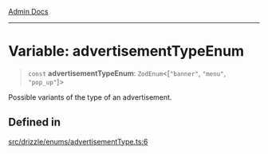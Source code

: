[Admin Docs](/)

***

# Variable: advertisementTypeEnum

> `const` **advertisementTypeEnum**: `ZodEnum`\<[`"banner"`, `"menu"`, `"pop_up"`]\>

Possible variants of the type of an advertisement.

## Defined in

[src/drizzle/enums/advertisementType.ts:6](https://github.com/NishantSinghhhhh/talawa-api/blob/05ae6a4794762096d917a90a3af0db22b7c47392/src/drizzle/enums/advertisementType.ts#L6)
